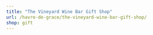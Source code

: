 ```yaml
---
title: "The Vineyard Wine Bar Gift Shop"
url: /havre-de-grace/the-vineyard-wine-bar-gift-shop/
shop: gift
---
```


